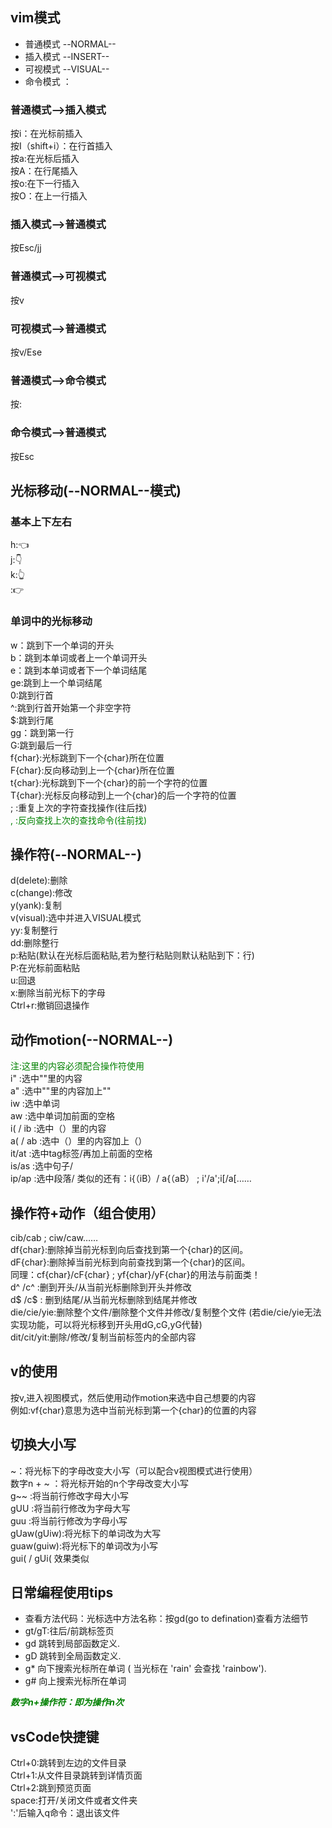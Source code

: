 ## vim模式
* 普通模式 --NORMAL--
* 插入模式 --INSERT--
* 可视模式 --VISUAL--
* 命令模式 ：

### **普通模式-->插入模式**
按i：在光标前插入
</br>按I（shift+i）：在行首插入
</br>按a:在光标后插入
</br>按A：在行尾插入
</br>按o:在下一行插入
</br>按O：在上一行插入

### **插入模式-->普通模式**
按Esc/jj
### **普通模式-->可视模式** 
按v
### **可视模式-->普通模式**
按v/Ese
### **普通模式-->命令模式**
按:
### **命令模式-->普通模式**
按Esc

## 光标移动(--NORMAL--模式)
### **基本上下左右**
h:👈
</br>j:👇
</br>k:👆
</br>:👉

### **单词中的光标移动**
w：跳到下一个单词的开头
</br>b：跳到本单词或者上一个单词开头
</br>e：跳到本单词或者下一个单词结尾
</br>ge:跳到上一个单词结尾
</br>0:跳到行首
</br>^:跳到行首开始第一个非空字符
</br>$:跳到行尾
</br>gg：跳到第一行
</br>G:跳到最后一行
</br>f{char}:光标跳到下一个{char}所在位置
</br>F{char}:反向移动到上一个{char}所在位置
</br>t{char}:光标跳到下一个{char}的前一个字符的位置
</br>T{char}:光标反向移动到上一个{char}的后一个字符的位置
</br>; :重复上次的字符查找操作(往后找)
</br><span style="color:green">, :反向查找上次的查找命令(往前找)

## 操作符(--NORMAL--)
d(delete):删除
</br>c(change):修改
</br>y(yank):复制
</br>v(visual):选中并进入VISUAL模式
</br>yy:复制整行
</br>dd:删除整行
</br>p:粘贴(默认在光标后面粘贴,若为整行粘贴则默认粘贴到下：行)
</br>P:在光标前面粘贴
</br>u:回退
</br>x:删除当前光标下的字母
</br>Ctrl+r:撤销回退操作

## 动作motion(--NORMAL--)
<span style="color:green">注:这里的内容必须配合操作符使用</span>
</br>i" :选中""里的内容
</br>a" :选中""里的内容加上""
</br>iw :选中单词
</br>aw :选中单词加前面的空格
</br>i( / ib :选中（）里的内容
</br>a( / ab :选中（）里的内容加上（）
</br>it/at :选中tag标签/再加上前面的空格
</br>is/as :选中句子/
</br>ip/ap :选中段落/
类似的还有：i{（iB）/ a{（aB） ; i'/a';i[/a[……

## 操作符+动作（组合使用）
cib/cab ; ciw/caw……
</br>df{char}:删除掉当前光标到向后查找到第一个{char}的区间。
</br>dF{char}:删除掉当前光标到向前查找到第一个{char}的区间。
</br>同理：cf{char}/cF{char} ; yf{char}/yF{char}的用法与前面类！
</br>d^ /c^ :删到开头/从当前光标删除到开头并修改
</br>d$ /c$ : 删到结尾/从当前光标删除到结尾并修改
</br>die/cie/yie:删除整个文件/删除整个文件并修改/复制整个文件
(若die/cie/yie无法实现功能，可以将光标移到开头用dG,cG,yG代替)
</br>dit/cit/yit:删除/修改/复制当前标签内的全部内容

## v的使用
按v,进入视图模式，然后使用动作motion来选中自己想要的内容
</br>例如:vf{char}意思为选中当前光标到第一个{char}的位置的内容

## 切换大小写
~：将光标下的字母改变大小写（可以配合v视图模式进行使用）
</br>数字n + ~ ：将光标开始的n个字母改变大小写
</br>g~~ :将当前行修改字母大小写
</br>gUU :将当前行修改为字母大写
</br>guu :将当前行修改为字母小写
</br>gUaw(gUiw):将光标下的单词改为大写
</br>guaw(guiw):将光标下的单词改为小写
</br>gui( / gUi( 效果类似

## 日常编程使用tips
* 查看方法代码：光标选中方法名称：按gd(go to defination)查看方法细节
* gt/gT:往后/前跳标签页
* gd 跳转到局部函数定义.
* gD 跳转到全局函数定义.
* g* 向下搜索光标所在单词 ( 当光标在 'rain' 会查找 'rainbow').
* g# 向上搜索光标所在单词

 <span style="color:green">***数字n+操作符：即为操作n次***</span>
 
 ## vsCode快捷键
 Ctrl+0:跳转到左边的文件目录
 </br>Ctrl+1:从文件目录跳转到详情页面
 </br>Ctrl+2:跳到预览页面
 </br>space:打开/关闭文件或者文件夹
 </br> ':'后输入q命令：退出该文件